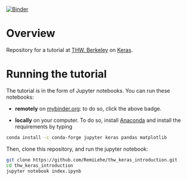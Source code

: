  [![Binder](http://mybinder.org/badge.svg)](http://mybinder.org:/repo/remilehe/thw_keras_introduction) 

# Overview

Repository for a tutorial at [THW, Berkeley](http://www.thehackerwithin.org/berkeley/) on [Keras](http://keras.io/).

# Running the tutorial

The tutorial is in the form of Jupyter notebooks. You can run these
notebooks:

- **remotely** on [mybinder.org](http://mybinder.org/): to do so,
click the above badge.

- **locally** on your computer. To do so, install
[Anaconda](https://www.continuum.io/downloads) and install the
requirements by typing

```bash
conda install -c conda-forge jupyter keras pandas matplotlib
```

Then, clone this repository, and run the jupyter notebook:

```bash
git clone https://github.com/RemiLehe/thw_keras_introduction.git
cd thw_keras_introduction
jupyter notebook index.ipynb
```
